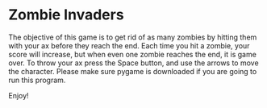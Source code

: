 # Zombie Invaders
The objective of this game is to get rid of as many zombies by hitting them with your ax before they reach the end. Each time you hit a zombie, your score will increase, but when even one zombie reaches the end, it is game over. To throw your ax press the Space button, and use the arrows to move the character. Please make sure pygame is downloaded if you are going to run this program.

Enjoy!

